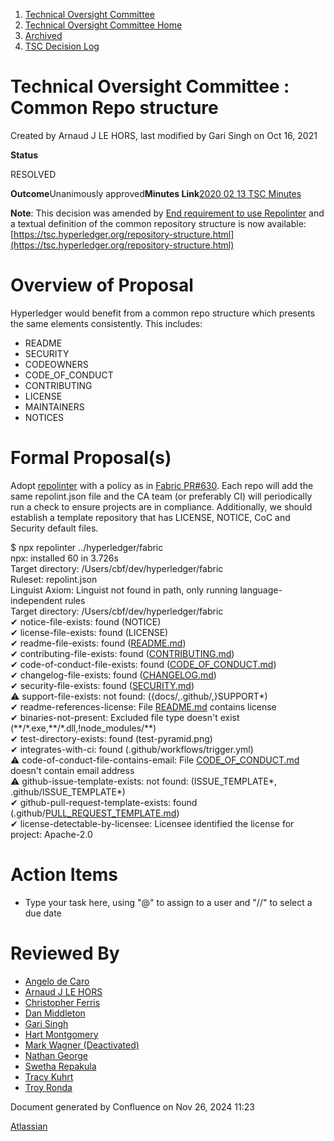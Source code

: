 1. [Technical Oversight Committee](index.html)
2. [Technical Oversight Committee Home](Technical-Oversight-Committee-Home_21430274.html)
3. [Archived](Archived_21447696.html)
4. [TSC Decision Log](TSC-Decision-Log_21437418.html)

# Technical Oversight Committee : Common Repo structure

Created by Arnaud J LE HORS, last modified by Gari Singh on Oct 16, 2021

  **Status**

RESOLVED 

**Outcome**Unanimously approved**Minutes Link**[2020 02 13 TSC Minutes](2020-02-13-TSC-Minutes_21438615.html)

**Note**: This decision was amended by [End requirement to use Repolinter](End-requirement-to-use-Repolinter_21442196.html) and a textual definition of the common repository structure is now available: [https://tsc.hyperledger.org/repository-structure.html](https://tsc.hyperledger.org/repository-structure.html)

# Overview of Proposal

Hyperledger would benefit from a common repo structure which presents the same elements consistently. This includes:

- README
- SECURITY
- CODEOWNERS
- CODE\_OF\_CONDUCT
- CONTRIBUTING
- LICENSE
- MAINTAINERS
- NOTICES

# Formal Proposal(s)

Adopt [repolinter](https://github.com/todogroup/repolinter) with a policy as in [Fabric PR#630](https://github.com/hyperledger/fabric/pull/630). Each repo will add the same repolint.json file and the CA team (or preferably CI) will periodically run a check to ensure projects are in compliance. Additionally, we should establish a template repository that has LICENSE, NOTICE, CoC and Security default files.

$ npx repolinter ../hyperledger/fabric  
npx: installed 60 in 3.726s  
Target directory: /Users/cbf/dev/hyperledger/fabric  
Ruleset: repolint.json  
Linguist Axiom: Linguist not found in path, only running language-independent rules  
Target directory: /Users/cbf/dev/hyperledger/fabric  
✔ notice-file-exists: found (NOTICE)  
✔ license-file-exists: found (LICENSE)  
✔ readme-file-exists: found ([README.md](http://README.md))  
✔ contributing-file-exists: found ([CONTRIBUTING.md](http://CONTRIBUTING.md))  
✔ code-of-conduct-file-exists: found ([CODE\_OF\_CONDUCT.md](http://CODE_OF_CONDUCT.md))  
✔ changelog-file-exists: found ([CHANGELOG.md](http://CHANGELOG.md))  
✔ security-file-exists: found ([SECURITY.md](http://SECURITY.md))  
⚠ support-file-exists: not found: ({docs/,.github/,}SUPPORT\*)  
✔ readme-references-license: File [README.md](http://README.md) contains license  
✔ binaries-not-present: Excluded file type doesn't exist (\*\*/\*.exe,\*\*/\*.dll,!node\_modules/\*\*)  
✔ test-directory-exists: found (test-pyramid.png)  
✔ integrates-with-ci: found (.github/workflows/trigger.yml)  
⚠ code-of-conduct-file-contains-email: File [CODE\_OF\_CONDUCT.md](http://CODE_OF_CONDUCT.md) doesn't contain email address  
⚠ github-issue-template-exists: not found: (ISSUE\_TEMPLATE\*, .github/ISSUE\_TEMPLATE\*)  
✔ github-pull-request-template-exists: found (.github/[PULL\_REQUEST\_TEMPLATE.md](http://PULL_REQUEST_TEMPLATE.md))  
✔ license-detectable-by-licensee: Licensee identified the license for project: Apache-2.0

# Action Items

- Type your task here, using "@" to assign to a user and "//" to select a due date

# Reviewed By

- [Angelo de Caro](https://lf-hyperledger.atlassian.net/wiki/people/70121:d6b0f0e4-825f-4f16-88e1-4d14e95f2f10?ref=confluence)
- [Arnaud J LE HORS](https://lf-hyperledger.atlassian.net/wiki/people/70121:0e75e3b8-500a-4067-9f7e-ed46e91bcb9d?ref=confluence)
- [Christopher Ferris](https://lf-hyperledger.atlassian.net/wiki/people/5abb903a8724022aa9070581?ref=confluence)
- [Dan Middleton](https://lf-hyperledger.atlassian.net/wiki/people/712020:2979764a-3998-4ef1-8810-60b799067924?ref=confluence)
- [Gari Singh](https://lf-hyperledger.atlassian.net/wiki/people/557058:51429e31-90f4-4684-b7cd-9a4fe15ff188?ref=confluence)
- [Hart Montgomery](https://lf-hyperledger.atlassian.net/wiki/people/712020:86f447c0-86dc-43b3-ac03-6a31923bbb84?ref=confluence)
- [Mark Wagner (Deactivated)](https://lf-hyperledger.atlassian.net/wiki/people/70121:81b88945-c9ef-40fe-9224-207bdb280922?ref=confluence)
- [Nathan George](https://lf-hyperledger.atlassian.net/wiki/people/712020:3e7556ab-cdb8-47f5-8b68-12a3378021fd?ref=confluence)
- [Swetha Repakula](https://lf-hyperledger.atlassian.net/wiki/people/712020:503b5691-8e92-4d2d-83d3-e9e74d296436?ref=confluence)
- [Tracy Kuhrt](https://lf-hyperledger.atlassian.net/wiki/people/712020:eb6ae9c3-aa8e-40ba-9dab-a6969b1ac52e?ref=confluence)
- [Troy Ronda](https://lf-hyperledger.atlassian.net/wiki/people/557058:c854f35a-2b58-4be3-9003-ca2a67495580?ref=confluence)

Document generated by Confluence on Nov 26, 2024 11:23

[Atlassian](http://www.atlassian.com/)
